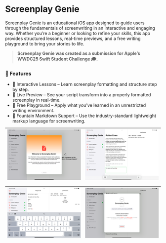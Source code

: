 # Screenplay Genie

Screenplay Genie is an educational iOS app designed to guide users through the fundamentals of screenwriting in an interactive and engaging way. Whether you’re a beginner or looking to refine your skills, this app provides structured lessons, real-time previews, and a free writing playground to bring your stories to life.

> **Screenplay Genie was created as a submission for Apple’s WWDC25 Swift Student Challenge 🎓.**

### 📜 Features
- 📖 Interactive Lessons – Learn screenplay formatting and structure step by step.
- 👀 Live Preview – See your script transform into a properly formatted screenplay in real-time.
- 🎨 Free Playground – Apply what you’ve learned in an unrestricted writing environment.
- 📂 Fountain Markdown Support – Use the industry-standard lightweight markup language for screenwriting.

| ![Screenshot](Resources/screenshot-1.png) | ![Screenshot](Resources/screenshot-2.png) |
--- | ---

| ![Screenshot](Resources/screenshot-3.png) | ![Screenshot](Resources/screenshot-4.png) |
--- | ---
